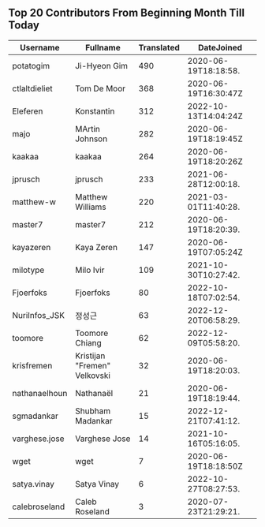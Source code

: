 ## Top 20 Contributors From Beginning Month Till Today ##
|Username|Fullname|Translated|DateJoined|
|--------|--------|----------|----------|
|potatogim|Ji-Hyeon Gim|490|2020-06-19T18:18:58.|
|ctlaltdieliet|Tom De Moor|368|2020-06-19T16:30:47Z|
|Eleferen|Konstantin|312|2022-10-13T14:04:24Z|
|majo|MArtin Johnson|282|2020-06-19T18:19:45Z|
|kaakaa|kaakaa|264|2020-06-19T18:20:26Z|
|jprusch|jprusch|233|2021-06-28T12:00:18.|
|matthew-w|Matthew Williams|220|2021-03-01T11:40:28.|
|master7|master7|212|2020-06-19T18:20:39.|
|kayazeren|Kaya Zeren|147|2020-06-19T07:05:24Z|
|milotype|Milo Ivir|109|2021-10-30T10:27:42.|
|Fjoerfoks|Fjoerfoks|80|2022-10-18T07:02:54.|
|NuriInfos_JSK|정성근|63|2022-12-20T06:58:29.|
|toomore|Toomore Chiang|62|2022-12-09T05:58:20.|
|krisfremen|Kristijan "Fremen" Velkovski|32|2020-06-19T18:20:03.|
|nathanaelhoun|Nathanaël|21|2020-06-19T18:19:44.|
|sgmadankar|Shubham Madankar|15|2022-12-21T07:41:12.|
|varghese.jose|Varghese Jose|14|2021-10-16T05:16:05.|
|wget|wget|7|2020-06-19T18:18:50Z|
|satya.vinay|Satya Vinay|6|2022-10-27T08:27:53.|
|calebroseland|Caleb Roseland|3|2020-07-23T21:29:21.|
